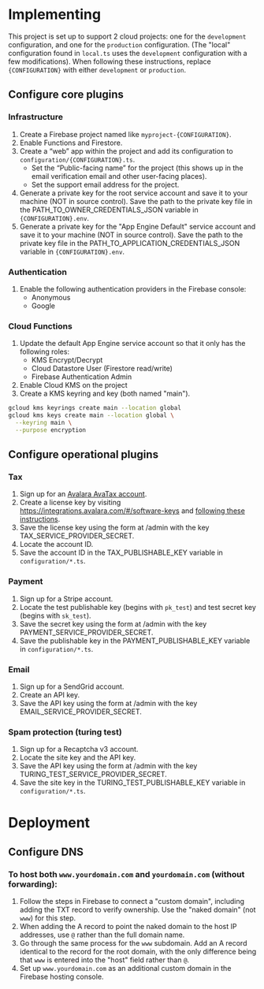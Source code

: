 # Implementing

This project is set up to support 2 cloud projects: one for the `development` configuration, and one for the `production` configuration.
(The "local" configuration found in `local.ts` uses the `development` configuration with a few modifications).
When following these instructions, replace `{CONFIGURATION}` with either `development` or `production`.

## Configure core plugins

### Infrastructure

1. Create a Firebase project named like `myproject-{CONFIGURATION}`.
2. Enable Functions and Firestore.
3. Create a “web” app within the project and add its configuration to `configuration/{CONFIGURATION}.ts`.
   - Set the “Public-facing name” for the project (this shows up in the email verification email and other user-facing places).
   - Set the support email address for the project.
4. Generate a private key for the root service account and save it to your machine (NOT in source control). Save the path to the private key file in the PATH_TO_OWNER_CREDENTIALS_JSON variable in `{CONFIGURATION}.env`.
5. Generate a private key for the "App Engine Default" service account and save it to your machine (NOT in source control). Save the path to the private key file in the PATH_TO_APPLICATION_CREDENTIALS_JSON variable in `{CONFIGURATION}.env`.

### Authentication

1. Enable the following authentication providers in the Firebase console:
   - Anonymous
   - Google

### Cloud Functions

1. Update the default App Engine service account so that it only has the following roles:
   - KMS Encrypt/Decrypt
   - Cloud Datastore User (Firestore read/write)
   - Firebase Authentication Admin
2. Enable Cloud KMS on the project
3. Create a KMS keyring and key (both named "main").

```sh
gcloud kms keyrings create main --location global
gcloud kms keys create main --location global \
  --keyring main \
  --purpose encryption
```

## Configure operational plugins

### Tax

1. Sign up for an [Avalara AvaTax account](https://buy.avalara.com/signup).
2. Create a license key by visiting https://integrations.avalara.com/#/software-keys and
   [following these instructions](https://developer.avalara.com/avatax/authentication-in-rest/).
3. Save the license key using the form at /admin with the key TAX_SERVICE_PROVIDER_SECRET.
4. Locate the account ID.
5. Save the account ID in the TAX_PUBLISHABLE_KEY variable in `configuration/*.ts`.

### Payment

1. Sign up for a Stripe account.
2. Locate the test publishable key (begins with `pk_test`) and test secret key (begins with `sk_test`).
3. Save the secret key using the form at /admin with the key PAYMENT_SERVICE_PROVIDER_SECRET.
4. Save the publishable key in the PAYMENT_PUBLISHABLE_KEY variable in `configuration/*.ts`.

### Email

1. Sign up for a SendGrid account.
2. Create an API key.
3. Save the API key using the form at /admin with the key EMAIL_SERVICE_PROVIDER_SECRET.

### Spam protection (turing test)

1. Sign up for a Recaptcha v3 account.
2. Locate the site key and the API key.
3. Save the API key using the form at /admin with the key TURING_TEST_SERVICE_PROVIDER_SECRET.
4. Save the site key in the TURING_TEST_PUBLISHABLE_KEY variable in `configuration/*.ts`.

# Deployment

## Configure DNS

### To host both `www.yourdomain.com` and `yourdomain.com` (without forwarding):

1. Follow the steps in Firebase to connect a "custom domain", including adding the TXT record
   to verify ownership. Use the "naked domain" (not `www`) for this step.
2. When adding the A record to point the naked domain to the host IP addresses, use `@` rather than
   the full domain name.
3. Go through the same process for the `www` subdomain. Add an A record identical to the record for the root domain,
   with the only difference being that `www` is entered into the "host" field rather than `@`.
4. Set up `www.yourdomain.com` as an additional custom domain in the Firebase hosting console.
